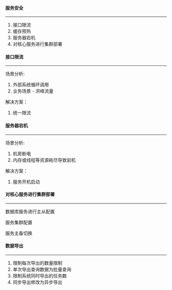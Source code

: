 #### 服务安全

---

1. 接口限流
1. 缓存预热
1. 服务器宕机
1. 对核心服务进行集群部署



#### 接口限流

---

场景分析:

1. 外部系统循环调用
2. 业务场景 - 洪峰流量

解决方案：

1. 统一限流



#### 服务器宕机

---

场景分析:

1. 机房断电
2. 内存或线程等资源耗尽导致宕机

解决方案：

1. 服务开机启动



#### 对核心服务进行集群部署

---

数据库服务进行主从配置

服务集群配置

服务主备切换



#### 数据导出

---

1. 限制每次导出的数量限制
2. 单次导出查询数据为批量查询
3. 限制系统同时导出的任务数
4. 同步导出修改为异步导出





























